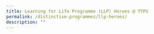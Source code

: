 ```yaml
---
title: Learning for Life Programme (LLP) Heroes @ YTPS
permalink: /distinctive-programmes/llp-heroes/
description: ""
---
```

